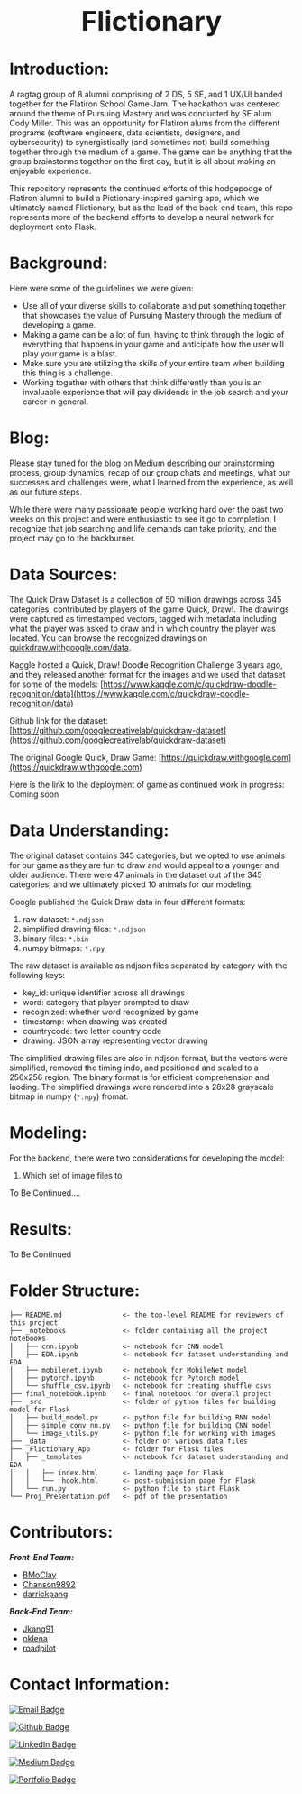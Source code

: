 <center><h1><font size=18>Flictionary</font></h1></center>
 
# Introduction:

A ragtag group of 8 alumni comprising of 2 DS, 5 SE, and 1 UX/UI banded together for the Flatiron School Game Jam.  The hackathon was centered around the theme of Pursuing Mastery and was conducted by SE alum Cody Miller. This was an opportunity for Flatiron alums from the different programs (software engineers, data scientists, designers, and cybersecurity) to synergistically (and sometimes not) build something together through the medium of a game. The game can be anything that the group brainstorms together on the first day, but it is all about making an enjoyable experience.

This repository represents the continued efforts of this hodgepodge of Flatiron alumni to build a Pictionary-inspired gaming app, which we ultimately named Flictionary, but as the lead of the back-end team, this repo represents more of the backend efforts to develop a neural network for deployment onto Flask.

# Background:

Here were some of the guidelines we were given:

- Use all of your diverse skills to collaborate and put something together that showcases the value of Pursuing Mastery through the medium of developing a game.
- Making a game can be a lot of fun, having to think through the logic of everything that happens in your game and anticipate how the user will play your game is a blast.
- Make sure you are utilizing the skills of your entire team when building this thing is a challenge.
- Working together with others that think differently than you is an invaluable experience that will pay dividends in the job search and your career in general.

# Blog:

Please stay tuned for the blog on Medium describing our brainstorming process, group dynamics, recap of our group chats and meetings, what our successes and challenges were, what I learned from the experience, as well as our future steps.

While there were many passionate people working hard over the past two weeks on this project and were enthusiastic to see it go to completion, I recognize that job searching and life demands can take priority, and the project may go to the backburner.


# Data Sources:

The Quick Draw Dataset is a collection of 50 million drawings across 345 categories, contributed by players of the game Quick, Draw!. The drawings were captured as timestamped vectors, tagged with metadata including what the player was asked to draw and in which country the player was located. You can browse the recognized drawings on [quickdraw.withgoogle.com/data](https://quickdraw.withgoogle.com/data).

Kaggle hosted a Quick, Draw! Doodle Recognition Challenge 3 years ago, and they released another format for the images and we used that dataset for some of the models:  [https://www.kaggle.com/c/quickdraw-doodle-recognition/data](https://www.kaggle.com/c/quickdraw-doodle-recognition/data)
 

Github link for the dataset:  [https://github.com/googlecreativelab/quickdraw-dataset](https://github.com/googlecreativelab/quickdraw-dataset)

The original Google Quick, Draw Game:  [https://quickdraw.withgoogle.com](https://quickdraw.withgoogle.com)

Here is the link to the deployment of game as continued work in progress:  Coming soon


# Data Understanding:

The original dataset contains 345 categories, but we opted to use animals for our game as they are fun to draw and would appeal to a younger and older audience.  There were 47 animals in the dataset out of the 345 categories, and we ultimately picked 10 animals for our modeling.

Google published the Quick Draw data in four different formats:

1. raw dataset: `*.ndjson`
2. simplified drawing files: `*.ndjson`
3. binary files: `*.bin`
4. numpy bitmaps: `*.npy`

The raw dataset is available as ndjson files separated by category with the following keys:

- key_id: unique identifier across all drawings
- word: category that player prompted to draw
- recognized: whether word recognized by game
- timestamp: when drawing was created
- countrycode: two letter country code
- drawing: JSON array representing vector drawing

The simplified drawing files are also in ndjson format, but the vectors were simplified, removed the timing indo, and positioned and scaled to a 256x256 region. The binary format is for efficient comprehension and laoding. The simplified drawings were rendered into a 28x28 grayscale bitmap in numpy (`*.npy`) fromat.

# Modeling:

For the backend, there were two considerations for developing the model:

1. Which set of image files to 

To Be Continued....





# Results:

To Be Continued










# Folder Structure:

	├── README.md               <- the top-level README for reviewers of this project
	├── _notebooks				<- folder containing all the project notebooks
	│   ├── cnn.ipynb			<- notebook for CNN model
	│   ├── EDA.ipynb			<- notebook for dataset understanding and EDA
	│   ├── mobilenet.ipynb		<- notebook for MobileNet model
	│   ├── pytorch.ipynb		<- notebook for Pytorch model
	│   └── shuffle_csv.ipynb  	<- notebook for creating shuffle csvs
	├── final_notebook.ipynb    <- final notebook for overall project
	├── _src                    <- folder of python files for building model for Flask
	│   ├── build_model.py		<- python file for building RNN model
	│   ├── simple_conv_nn.py	<- python file for building CNN model
	│   └── image_utils.py  	<- python file for working with images
	├── _data                   <- folder of various data files
	├── _Flictionary_App        <- folder for Flask files
	│   ├── _templates			<- notebook for dataset understanding and EDA
	│	│   ├── index.html		<- landing page for Flask
	│	│   └──  hook.html		<- post-submission page for Flask
	│   └── run.py			  	<- python file to start Flask
	└── Proj_Presentation.pdf	<- pdf of the presentation



# Contributors:

***Front-End Team:***

- [BMoClay](https://github.com/BMoClay)
- [Chanson9892](https://github.com/Chanson9892)
- [darrickpang](https://github.com/darrickpang)

***Back-End Team:***

- [Jkang91](https:///github.com/JKang91)
- [oklena](https://github.com/oklena)
- [roadpilot](https//github.com/roadpilot)


# Contact Information:

[![Email Badge](https://img.shields.io/static/v1?label=Email&message=stevenyan@uchicago.edu&color=8b0000&style=for-the-badge&logo=GMail&logoColor=white&logoWidth=30)](mailto:stevenyan@uchicago.edu)

[![Github Badge](https://img.shields.io/static/v1?label=GitHub&message=@datascisteven&color=9966CC&style=for-the-badge&logo=GitHub&logoWidth=30)](https://www.github.com/datascisteven)

[![LinkedIn Badge](https://img.shields.io/static/v1?label=LinkedIn&message=@datascisteven&color=0A66C2&style=for-the-badge&logo=LinkedIn&logoWidth=30)](https://www.linkedin.com/in/datascisteven)

[![Medium Badge](https://img.shields.io/static/v1?label=Medium&message=@datascisteven&color=003366&style=for-the-badge&logo=Medium&logoWidth=30)](https://datascisteven.medium.com)

[![Portfolio Badge](https://img.shields.io/static/v1?label=Website&message=datascisteven.github.io&color=FF6600&style=for-the-badge&logo=GoogleChrome&logoColor=white&logoWidth=30)](https://datascisteven.github.io)
 






  